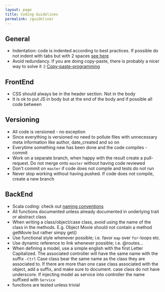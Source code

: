 ```yaml
---
layout: page
title: Coding Guidelines
permalink: /guideline/
---
```


## General
* Indentation: code is indented according to best practices. If possible do not indent with tabs but with 2 spaces [see here](http://programmers.stackexchange.com/questions/57/tabs-versus-spaces-what-is-the-proper-indentation-character-for-everything-in-e)
* Avoid redundancy. If you are doing copy-paste, there is probably a nicer way to solve it :) [Copy-paste-programming](https://en.wikipedia.org/wiki/Copy_and_paste_programming)

## FrontEnd
* CSS should always be in the header section. Not in the body
* It is ok to put JS in body but at the end of the body and if possible all code between

## Versioning
* All code is versioned - no exception
* Since everything is versioned no need to pollute files with unnecessary meta information like author, date_created and so on
* Everytime something new has been done and the code compiles - commit
* Work on a separate branch, when happy with the result create a pull-request. Do not merge onto `master` without having code reviewed
* Don't commit on `master` if code does not compile and tests do not run
* Never stop working without having pushed. If code does not compile, create a new branch

## BackEnd
* Scala coding: check out [naming conventions](http://docs.scala-lang.org/style/naming-conventions.html)
* All functions documented unless already documented in underlying trait or abstract class
* When writing a class/object/case class, avoid using the name of the class in the methods. E.g. Object Movie should not contain a method getMovie but rather simpy get()
* Use functional style whenever possible; i.e. favor `map` over `for`-loops etc.
* Use dynamic reference to link whenever possible; i.e. @routes...
* When defining a model, use a simple english with the first Letter Capitalized. The associated controller will have the same name with the suffix `-Ctrl`
Case class bear the same name as the class they are associated to. If there are more than one case class associated with the object, add a suffix, and make sure to document. case class do not have underscore. If injecting model as service into controller the name suffixed with `Service`
* functions are tested unless trivial


